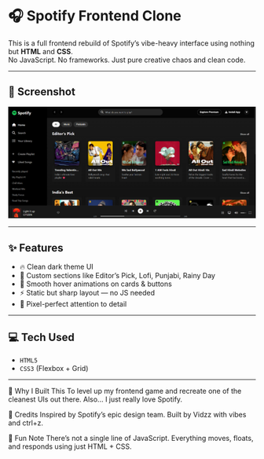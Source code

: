 # 🎧 Spotify Frontend Clone

This is a full frontend rebuild of Spotify’s vibe-heavy interface using nothing but **HTML** and **CSS**.  
No JavaScript. No frameworks. Just pure creative chaos and clean code.

---

## 📸 Screenshot

![Spotify Clone Screenshot](https://github.com/vidzz07/spotify-clone/blob/main/Screenshot%202025-08-01%20230509.png)

---

## ✨ Features

- 🔥 Clean dark theme UI
- 🎵 Custom sections like Editor’s Pick, Lofi, Punjabi, Rainy Day
- 💫 Smooth hover animations on cards & buttons
- ⚡ Static but sharp layout — no JS needed
- 🧠 Pixel-perfect attention to detail

---

## 💻 Tech Used

- `HTML5`
- `CSS3` (Flexbox + Grid)

---
🧠 Why I Built This
To level up my frontend game and recreate one of the cleanest UIs out there.
Also... I just really love Spotify.

🙌 Credits
Inspired by Spotify’s epic design team.
Built by Vidzz with vibes and ctrl+z.

🖤 Fun Note
There’s not a single line of JavaScript.
Everything moves, floats, and responds using just HTML + CSS.
